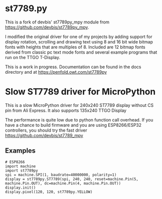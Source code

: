 st7789.py
=========

This is a fork of devbis' st7789py_mpy module from
https://github.com/devbis/st7789py_mpy.

I modified the original driver for one of my projects by adding support for
display rotation, scrolling and drawing text using 8 and 16 bit wide bitmap
fonts with heights that are multiples of 8.  Included are 12 bitmap fonts
derived from classic pc text mode fonts and several example programs that run
on the TTGO T-Display.

This is a work in progress. Documentation can be found in the docs directory
and at https://penfold.owt.com/st7789py


Slow ST7789 driver for MicroPython
==================================

This is a slow MicroPython driver for 240x240 ST7789 display without CS pin
from Ali Express. It also supports 135x240 TTGO Display


The performance is quite low due to python function call overhead.
If you have a chance to build firmware and you are using
ESP8266/ESP32 controllers, you should try the fast driver
https://github.com/devbis/st7789_mpy

Examples
--------

    # ESP8266
    import machine
    import st7789py
    spi = machine.SPI(1, baudrate=40000000, polarity=1)
    display = st7789py.ST7789(spi, 240, 240, reset=machine.Pin(5, machine.Pin.OUT), dc=machine.Pin(4, machine.Pin.OUT))
    display.init()
    display.pixel(120, 120, st7789py.YELLOW)

